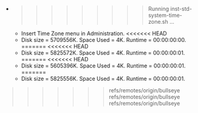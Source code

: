 * >>>>>>>>> Running inst-std-system-time-zone.sh ...
  * Insert Time Zone menu in Administration.
<<<<<<< HEAD
  * Disk size = 5709556K. Space Used = 4K. Runtime = 00:00:00:00.
=======
<<<<<<< HEAD
  * Disk size = 5825572K. Space Used = 4K. Runtime = 00:00:00:01.
=======
<<<<<<< HEAD
  * Disk size = 5605396K. Space Used = 4K. Runtime = 00:00:00:01.
=======
  * Disk size = 5825556K. Space Used = 4K. Runtime = 00:00:00:01.
>>>>>>> refs/remotes/origin/bullseye
>>>>>>> refs/remotes/origin/bullseye
>>>>>>> refs/remotes/origin/bullseye
